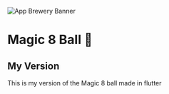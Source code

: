 ![App Brewery Banner](https://github.com/londonappbrewery/Images/blob/master/AppBreweryBanner.png)


# Magic 8 Ball 🎱

## My Version

This is my version of the Magic 8 ball made in flutter